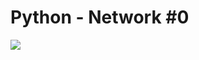 # Python - Network #0

![](https://www.telecom-paris.fr/wp-content-EvDsK19/uploads/2020/05/scikit-network-illustration.jpg)
